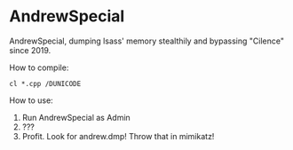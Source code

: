 # AndrewSpecial

AndrewSpecial, dumping lsass' memory stealthily and bypassing "Cilence" since 2019.

How to compile:

```
cl *.cpp /DUNICODE
```

How to use:

1) Run AndrewSpecial as Admin
2) ???
3) Profit. Look for andrew.dmp! Throw that in mimikatz!

